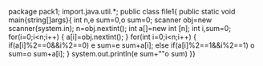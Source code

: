 package pack1;
import.java.util.*;
public class file1{
public static void main{string[]args}{
int n,e sum=0,o sum=0;
scanner obj=new scanner(system.in);
n=obj.nextint();
int a[]=new int [n];
int i,sum=0;
for(i=0;i<n;i++)
{
a[i]=obj.nextint();
}
for(int i=0;i<n;i++)
{
if(a[i]%2==0&&i%2==0)
e sum=e sum+a[i];
else if(a[i]%2==1&&i%2==1)
o sum=o sum+a[i];
}
system.out.println(e sum+""o sum)
}}
